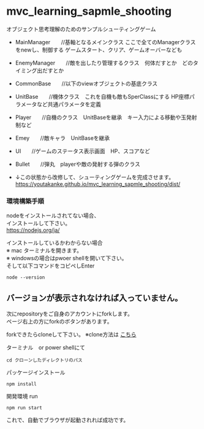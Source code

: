 # mvc_learning_sapmle_shooting
オブジェクト思考理解のためのサンプルシューティングゲーム
* MainManager　　//基軸となるメインクラス  ここで全てのManagerクラスをnewし、制御する ゲームスタート、クリア、ゲームオーバーなども  
* EnemyManager　　//敵を出したり管理するクラス　何体だすとか　どのタイミング出だすとか
* CommonBase　　//以下のviewオブジェクトの基底クラス
* UnitBase　　//機体クラス　これを自機も敵もSperClassにする HP座標パラメータなど共通パラメータを定義
* Player　　//自機のクラス　UnitBaseを継承　キー入力による移動や玉発射制など
* Emey　　//敵キャラ　UnitBaseを継承
* UI　　//ゲームのステータス表示画面　HP、スコアなど
* Bullet　　//弾丸　playerや敵の発射する弾のクラス

* ↓この状態から改修して、シューティングゲームを完成させます。
https://youtakanke.github.io/mvc_learning_sapmle_shooting/dist/

### 環境構築手順
nodeをインストールされてない場合、  
インストールして下さい。  
https://nodejs.org/ja/

インストールしているかわからない場合  
※ mac ターミナルを開きます。  
※ windowsの場合はpwoer shellを開いて下さい。  
そして以下コマンドをコピペしEnter
```
node --version
```
バージョンが表示されなければ入っていません。  
-
  
次にrepositoryをご自身のアカウントにforkします。  
ページ右上の方にforkのボタンがあります。  
  
forkできたらcloneして下さい。
※clone方法は [こちら](https://help.github.com/ja/github/creating-cloning-and-archiving-repositories/cloning-a-repository)

ターミナル　or power shellにて
```
cd クローンしたディレクトリのパス
```
パッケージインストール
```
npm install
```
開発環境 run
```
npm run start
```
これで、自動でブラウザが起動されれば成功です。